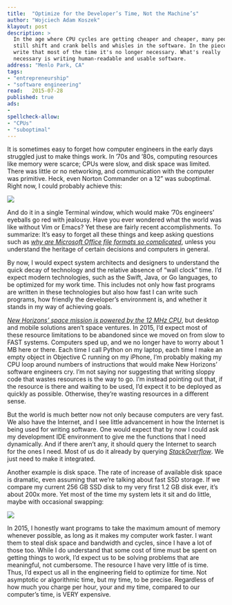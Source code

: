 ```yaml
---
title:	"Optimize for the Developer’s Time, Not the Machine’s"
author: "Wojciech Adam Koszek"
klayout: post
description: >
  In the age where CPU cycles are getting cheaper and cheaper, many people
  still shift and crank bells and whisles in the software. In the piece I
  write that most of the time it's no longer necessary. What's really
  necessary is writing human-readable and usable software.
address: "Menlo Park, CA"
tags:
- "entrepreneurship"
- "software engineering"
read:	2015-07-28
published: true
ads:
- 
spellcheck-allow:
- "CPUs"
- "suboptimal"
---
```


It is sometimes easy to forget how computer engineers in the early days
struggled just to make things work. In ’70s and ’80s, computing
resources like memory were scarce; CPUs were slow, and disk space was
limited. There was little or no networking, and communication with the
computer was primitive. Heck, even Norton Commander on a 12” was
suboptimal. Right now, I could probably achieve this:

![](2015-07-19-optimize-for-developers-time/image02.jpg)

And do it in a single Terminal window, which would make ’70s engineers’
eyeballs go red with jealousy. Have you ever wondered what the world was
like without Vim or Emacs? Yet these are fairly recent accomplishments.
To summarize: It’s easy to forget all these things and keep asking
questions such as [*why are Microsoft Office file formats so
complicated*](http://www.joelonsoftware.com/items/2008/02/19.html),
unless you understand the heritage of certain decisions and computers in
general.

By now, I would expect system architects and designers to understand the
quick decay of technology and the relative absence of “wall clock” time.
I’d expect modern technologies, such as the Swift, Java, or Go
languages, to be optimized for my work time. This includes not only how
fast programs are written in these technologies but also how fast I can
write such programs, how friendly the developer’s environment is, and
whether it stands in my way of achieving goals.

[*New Horizons’ space mission is powered by the 12 MHz
CPU*](http://www.forbes.com/sites/erikkain/2015/07/16/the-pluto-spacecraft-is-running-on-an-original-playstation-cpu/),
but desktop and mobile solutions aren’t space ventures. In 2015, I’d
expect most of these resource limitations to be abandoned since we moved
on from slow to FAST systems. Computers sped up, and we no longer have
to worry about 1 MB here or there. Each time I call Python on my laptop,
each time I make an empty object in Objective C running on my iPhone,
I’m probably making my CPU loop around numbers of instructions that
would make New Horizons’ software engineers cry. I’m not saying nor
suggesting that writing sloppy code that wastes resources is the way to
go. I’m instead pointing out that, if the resource is there and waiting
to be used, I’d expect it to be deployed as quickly as possible.
Otherwise, they’re wasting resources in a different sense.

But the world is much better now not only because computers are very
fast. We also have the Internet, and I see little advancement in how the
Internet is being used for writing software. One would expect that by
now I could ask my development IDE environment to give me the functions
that I need dynamically. And if there aren’t any, it should query the
Internet to search for the ones I need. Most of us do it already by
querying [*StackOverflow*](http://stackoverflow.com/). We just need to
make it integrated.

Another example is disk space. The rate of increase of available disk
space is dramatic, even assuming that we’re talking about fast SSD
storage. If we compare my current 256 GB SSD disk to my very first 1.2
GB disk ever, it’s about 200x more. Yet most of the time my system lets
it sit and do little, maybe with occasional swapping:

![](2015-07-19-optimize-for-developers-time/image03.jpg)

In 2015, I honestly want programs to take the maximum amount of memory
whenever possible, as long as it makes my computer work faster. I want
them to steal disk space and bandwidth and cycles, since I have a lot of
those too. While I do understand that some cost of time must be spent on
getting things to work, I’d expect us to be solving problems that are
meaningful, not cumbersome. The resource I have very little of is time.
Thus, I’d expect us all in the engineering field to optimize for time.
Not asymptotic or algorithmic time, but my time, to be precise.
Regardless of how much you charge per hour, your and my time, compared
to our computer’s time, is VERY expensive.
